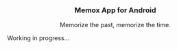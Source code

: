 <h3 align="center">Memox App for Android</h3>
<p align="center">Memorize the past, memorize the time.</p>

Working in progress...